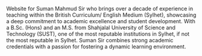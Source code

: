 Website for Suman Mahmud Sir who brings over a decade of experience in teaching within the British Curriculum/ English Medium (Sylhet), showcasing a deep commitment to academic excellence and student development. With a B.Sc. (Hons) and an M.S. from Shahjalal University of Science and Technology (SUST), one of the most reputable institutions in Sylhet, if not the most reputable in Sylhet. Suman Sir combines strong academic credentials with a passion for fostering a dynamic learning environment.

